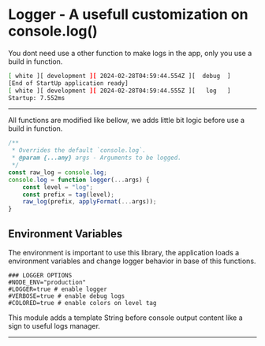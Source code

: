# Logger - A usefull customization on console.log()

You dont need use a other function to make logs in the app, only you use a build in function.


```Bash
[ white ][ development ][ 2024-02-28T04:59:44.554Z ][  debug  ]    
[End of StartUp application ready]  
[ white ][ development ][ 2024-02-28T04:59:44.555Z ][   log   ]    
Startup: 7.552ms
```

---

All functions are modified like bellow, we adds little bit logic before use a build in function.

```js
/**
 * Overrides the default `console.log`.
 * @param {...any} args - Arguments to be logged.
 */
const raw_log = console.log;
console.log = function logger(...args) {
    const level = "log";
    const prefix = tag(level);
    raw_log(prefix, applyFormat(...args));
}
```

## Environment Variables

The environment is important to use this library, the application loads a environment variables and change logger behavior in base of this functions. 

```
### LOGGER OPTIONS
#NODE_ENV="production"
#LOGGER=true # enable logger
#VERBOSE=true # enable debug logs
#COLORED=true # enable colors on level tag
```


This module adds a template String before console output content like a sign to useful logs manager.

---